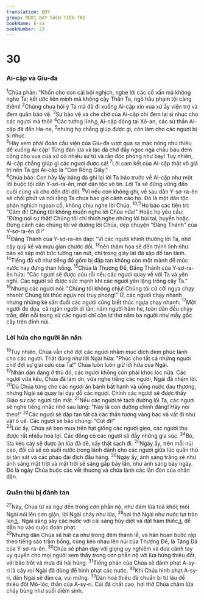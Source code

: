 ```yaml
---
translation: BDY
group: MƯỜI BẢY SÁCH TIÊN TRI
bookName: Ê-sa 
bookNumber: 23
---
```


<div class="title"><h1>30</h1><h3>Ai-cập và Giu-đa</h3></div>
<span class="verse es_30_1"><sup>1</sup>Chúa phán: &#34;Khốn cho con cái bội nghịch, nghe lời các cố vấn mà không nghe Ta; kết ước liên minh mà không cậy Thần Ta, ngõ hầu phạm tội càng thêm! </span>
<span class="verse es_30_2"><sup>2</sup>Chúng chưa hỏi ý Ta mà đã đi xuống Ai-cập xin vua xứ ấy viện trợ và đem quân bảo vệ. </span>
<span class="verse es_30_3"><sup>3</sup>Sự bảo vệ và che chở của Ai-cập chỉ đem lại sỉ nhục cho các ngươi mà thôi! </span>
<span class="verse es_30_4"><sup>4</sup>Các tướng lĩnh<a href="#" data-toggle="tooltip" data-placement="bottom" title="Nt các hoàng tử">⚓</a> Ai-cập đóng tại Xô-an, các sứ thần Ai-cập đã đến Ha-ne, </span>
<span class="verse es_30_5"><sup>5</sup>nhưng họ chẳng giúp được gì, còn làm cho các ngươi bị sỉ nhục.<br/></span>
<span class="verse es_30_6"><sup>6</sup>Hãy xem phái đoàn cầu viện của Giu-đa vượt qua sa mạc nóng như thiêu để xuống Ai-cập! Từng đàn lừa và lạc đà chở đầy ngọc ngà châu báu đem cống cho vua của xứ có nhiều sư tử và rắn độc phóng như bay! Tuy nhiên, Ai-cập chẳng giúp gì các ngươi được cả! </span>
<span class="verse es_30_7"><sup>7</sup>Lời cam kết của Ai-cập thật vô giá trị nên Ta gọi Ai-cập là &#34;Con Rồng Giấy.&#34;<br/></span>
<span class="verse es_30_8"><sup>8</sup>Chúa bảo: Con hãy lấy bảng đá ghi lại lời Ta báo trước về Ai-cập như một lời buộc tội dân Y-sơ-ra-ên, một dân tộc vô tín. Lời Ta sẽ đứng vững đến cuối cùng và cho đến đời đời. </span>
<span class="verse es_30_9"><sup>9</sup>Vì nếu con không ghi, về sau dân Y-sơ-ra-ên sẽ chối phứt và nói rằng Ta chưa bao giờ cảnh cáo họ. Đó là một dân tộc phản nghịch ngoan cố, không chịu nghe lời Chúa. </span>
<span class="verse es_30_10 es_30_11"><sup>10,11</sup>Họ bảo các tiên tri: &#34;Câm đi! Chúng tôi không muốn nghe lời Chúa nữa!&#34; Hoặc họ yêu cầu: &#34;Đừng nói sự thật! Chúng tôi chỉ thích nghe những lời bùi tai, huyễn hoặc. Đừng cảnh cáo chúng tôi về đường lối Chúa, dẹp chuyện &#34;Đấng Thánh&#34; của Y-sơ-ra-ên đi!&#34;<br/></span>
<span class="verse es_30_12"><sup>12</sup>Đấng Thánh của Y-sơ-ra-ên đáp: &#34;Vì các ngươi khinh thường lời Ta, nhờ cậy quỷ kế và mưu gian chước dối, </span>
<span class="verse es_30_13"><sup>13</sup>nên thảm họa sẽ đến thình lình như bão xô sập một bức tường rạn nứt, chỉ trong giây lát đã sập đổ tan tành. </span>
<span class="verse es_30_14"><sup>14</sup>Tiếng đổ vỡ như tiếng đồ gốm bị đập tan không còn một mảnh để múc nước hay đựng than hồng. </span>
<span class="verse es_30_15"><sup>15</sup>Chúa là Thượng Đế, Đấng Thánh của Y-sơ-ra-ên hứa: &#34;Các ngươi sẽ được cứu rỗi nếu các ngươi quay về với Ta và yên nghỉ. Các ngươi sẽ được sức mạnh khi các ngươi yên lặng trông cậy Ta.&#34;<br/></span>
<span class="verse es_30_16"><sup>16</sup>Nhưng các ngươi nói: &#34;Chúng tôi không chịu! Chúng tôi cứ cỡi ngựa chạy nhanh! Chúng tôi thúc ngựa nòi truy phong!&#34; Ừ, các ngươi chạy nhanh nhưng những kẻ săn đuổi các ngươi cũng biết thúc ngựa chạy nhanh. </span>
<span class="verse es_30_17"><sup>17</sup>Một người đe dọa, cả ngàn người di tản; năm người hăm he, toàn dân đều chạy trốn, đến nỗi trong xứ các ngươi chỉ còn lơ thơ năm ba người như mấy gốc cây trên đỉnh núi.</span>
<div class="title"><h3>Lời hứa cho người ăn năn</h3></div>
<span class="verse es_30_18"><sup>18</sup>Tuy nhiên, Chúa vẫn chờ đợi các ngươi nhằm mục đích đem phúc lành cho các ngươi. Thật đúng như lời Ngài hứa: &#34;Phúc cho tất cả những người chờ đợi sự giải cứu của Ta!&#34; Chúa luôn luôn giữ lời hứa của Ngài.<br/></span>
<span class="verse es_30_19"><sup>19</sup>Nhân dân đang ở thủ đô, các ngươi không còn phải khóc lóc nữa. Các ngươi vừa kêu, Chúa đã làm ơn, vừa nghe tiếng các ngươi, Ngài đã nhậm lời. </span>
<span class="verse es_30_20"><sup>20</sup>Dù Chúa từng cho các ngươi ăn bánh bất hạnh và uống nước đau thương, nhưng Ngài sẽ quay lại dạy dỗ các ngươi. Chính các ngươi sẽ được thấy Giáo sư các ngươi tận mắt. </span>
<span class="verse es_30_21"><sup>21</sup>Nếu các ngươi tẻ tách đường lối Ta, các ngươi sẽ nghe tiếng nhắc nhở sau lưng: &#34;Này là con dường chính đáng! Hãy noi theo!&#34; </span>
<span class="verse es_30_22"><sup>22</sup>Các ngươi sẽ đập tan tất cả các thần tượng vàng bạc và vất đi như vật ô uế. Các ngươi sẽ bảo chúng: &#34;Cút đi!&#34;<br/></span>
<span class="verse es_30_23"><sup>23</sup>Lúc ấy, Chúa sẽ ban mưa trên hạt giống các ngươi gieo, các ngươi thu được rất nhiều hoa lợi. Các đồng cỏ các ngươi sẽ đầy những gia súc. </span>
<span class="verse es_30_24"><sup>24</sup>Bò, lừa kéo cày sẽ được ăn lúa đã dê, sảy thật sạch đi. </span>
<span class="verse es_30_25"><sup>25</sup>Ngày ấy, trên mỗi núi cao, đồi cả sẽ có suối nước trong lành dành cho các ngươi giữa lúc quân thù bị tàn sát và các pháo đài địch đầu hàng. </span>
<span class="verse es_30_26"><sup>26</sup>Ngày ấy, ánh sáng trăng sẽ như ánh sáng mặt trời và mặt trời sẽ sáng gấp bảy lần, như ánh sáng bảy ngày. Đó là ngày Chúa buộc các vết thương và chữa lành các lằn đòn của nhân dân.</span>
<div class="title"><h3>Quân thù bị đánh tan</h3></div>
<span class="verse es_30_27"><sup>27</sup>Này, Chúa từ xa ngự đến trong cơn phẫn nộ, như đám lửa toả khói; môi Ngài nói lên cơn giận, lời Ngài cháy như lửa, </span>
<span class="verse es_30_28"><sup>28</sup>hơi thở Ngài như nước lụt tràn lan<a href="#" data-toggle="tooltip" data-placement="bottom" title="Nt lên đến cổ">⚓</a>. Ngài sàng sảy các nước với cái sàng hủy diệt và đặt hàm thiếc<a href="#" data-toggle="tooltip" data-placement="bottom" title="Nt hàm thiếc dẫn đi sai lạc">⚓</a> để dẫn họ vào cuộc đoán phạt.<br/></span>
<span class="verse es_30_29"><sup>29</sup>Nhưng dân Chúa sẽ hát ca như trong đêm thánh lễ, và hân hoan bước rập theo tiếng sáo trầm bổng, cùng kéo nhau lên núi của Thượng Đế, là Tảng Đá của Y-sơ-ra-ên. </span>
<span class="verse es_30_30"><sup>30</sup>Chúa sẽ phán dạy với giọng uy nghiêm và đưa cánh tay uy quyền cho mọi người xem thấy trong cơn phẫn nộ với lửa hừng thiêu đốt, với bão trốt và mưa đá hãi hùng. </span>
<span class="verse es_30_31"><sup>31</sup>Tiếng phán của Chúa sẽ đánh phạt A-sy-ri là cây roi Ngài đã dùng để hình phạt các nước. </span>
<span class="verse es_30_32"><sup>32</sup>Khi Chúa hình phạt A-sy-ri, dân Ngài sẽ đàn ca, vui mừng. </span>
<span class="verse es_30_33"><sup>33</sup>Dàn hoả thiêu đã chuẩn bị từ lâu để thiêu đốt Mô-lóc, thần của A-sy-ri. Củi đã chất cao, hơi thở Chúa châm lửa cháy bùng như suối diêm sinh.</span>
